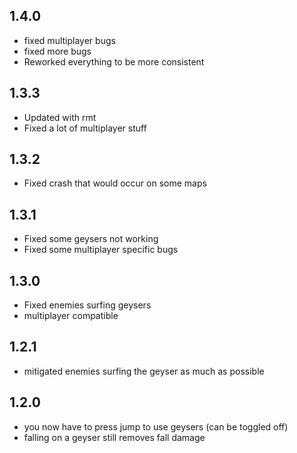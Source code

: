 ## 1.4.0
* fixed multiplayer bugs
* fixed more bugs
* Reworked everything to be more consistent

## 1.3.3
* Updated with rmt
* Fixed a lot of multiplayer stuff

## 1.3.2
* Fixed crash that would occur on some maps

## 1.3.1
* Fixed some geysers not working
* Fixed some multiplayer specific bugs

## 1.3.0
* Fixed enemies surfing geysers
* multiplayer compatible

## 1.2.1
* mitigated enemies surfing the geyser as much as possible

## 1.2.0
* you now have to press jump to use geysers (can be toggled off)
* falling on a geyser still removes fall damage